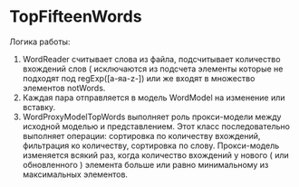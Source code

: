 # TopFifteenWords

Логика работы: 
1. WordReader считывает слова из файла, подсчитывает количество вхождений слов ( исключаются из подсчета элементы которые не подходят под regExp([а-яa-z-]) или же входят в множество элементов notWords.
2. Каждая пара отправляется в модель WordModel на изменение или вставку.
3. WordProxyModelTopWords выполняет роль прокси-модели между исходной моделью и представлением. 
   Этот класс последовательно выполняет операции: сортировка по количеству вхождений, фильтрация ко количеству, сортировка по слову.
   Прокси-модель изменяется всякий раз, когда количество вхождений у нового ( или обновленного ) элемента больше или равно минимальному из максимальных элементов.
   
